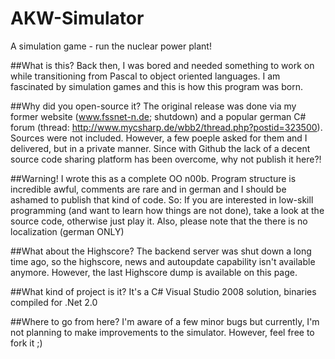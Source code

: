 AKW-Simulator
=============

A simulation game - run the nuclear power plant!


##What is this?
Back then, I was bored and needed something to work on while transitioning from Pascal to object oriented languages. I am fascinated by simulation games and this is how this program was born.

##Why did you open-source it?
The original release was done via my former website (www.fssnet-n.de; shutdown) and a popular german C# forum (thread: http://www.mycsharp.de/wbb2/thread.php?postid=323500). Sources were not included. However, a few poeple asked for them and I delivered, but in a private manner. Since with Github the lack of a decent source code sharing platform has been overcome, why not publish it here?!

##Warning!
I wrote this as a complete OO n00b. Program structure is incredible awful, comments are rare and in german and I should be ashamed to publish that kind of code. So: If you are interested in low-skill programming (and want to learn how things are not done), take a look at the source code, otherwise just play it.
Also, please note that the there is no localization (german ONLY)

##What about the Highscore?
The backend server was shut down a long time ago, so the highscore, news and autoupdate capability isn't available anymore. However, the last Highscore dump is available on this page. 

##What kind of project is it?
It's a C# Visual Studio 2008 solution, binaries compiled for .Net 2.0

##Where to go from here?
I'm aware of a few minor bugs but currently, I'm not planning to make improvements to the simulator. However, feel free to fork it ;)

